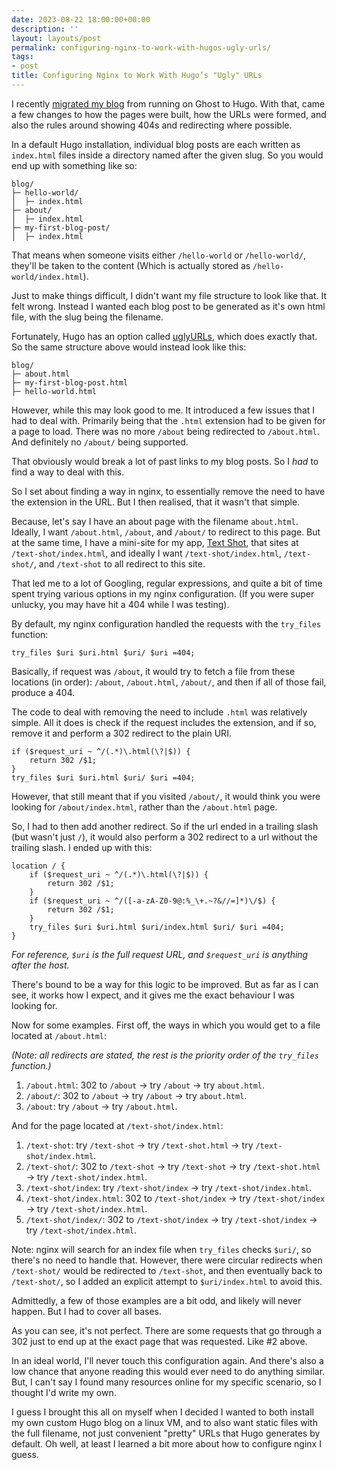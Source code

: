 ```yaml
---
date: 2023-08-22 18:00:00+00:00
description: ''
layout: layouts/post
permalink: configuring-nginx-to-work-with-hugos-ugly-urls/
tags:
- post
title: Configuring Nginx to Work With Hugo’s "Ugly" URLs
---
```


I recently [migrated my blog][blog] from running on Ghost to Hugo. With
that, came a few changes to how the pages were built, how the URLs were formed,
and also the rules around showing 404s and redirecting where possible.

In a default Hugo installation, individual blog posts are each written as
`index.html` files inside a directory named after the given slug. So you would
end up with something like so:
```plaintext
blog/
├─ hello-world/
│  ├─ index.html
├─ about/
│  ├─ index.html
├─ my-first-blog-post/
│  ├─ index.html
```

That means when someone visits either `/hello-world` or `/hello-world/`,
they'll be taken to the content (Which is actually stored as
`/hello-world/index.html`).

Just to make things difficult, I didn't want my file structure to look like
that. It felt wrong. Instead I wanted each blog post to be generated as it's
own html file, with the slug being the filename.

Fortunately, Hugo has an option called [uglyURLs][ugly], which does exactly
that. So the same structure above would instead look like this:
```plaintext
blog/
├─ about.html
├─ my-first-blog-post.html
├─ hello-world.html
```

However, while this may look good to me. It introduced a few issues that I had
to deal with. Primarily being that the `.html` extension had to be given for
a page to load. There was no more `/about` being redirected to `/about.html`.
And definitely no `/about/` being supported.

That obviously would break a lot of past links to my blog posts. So I *had* to
find a way to deal with this.

So I set about finding a way in nginx, to essentially remove the need to have
the extension in the URL. But I then realised, that it wasn't that simple.

Because, let's say I have an about page with the filename `about.html`.
Ideally, I want `/about.html`, `/about`, and `/about/` to redirect to this
page. But at the same time, I have a mini-site for my app, [Text Shot][ts], that
sites at `/text-shot/index.html`, and ideally I want `/text-shot/index.html`,
`/text-shot/`, and `/text-shot` to all redirect to this site.

That led me to a lot of Googling, regular expressions, and quite a bit of time
spent trying various options in my nginx configuration. (If you were super
unlucky, you may have hit a 404 while I was testing).

By default, my nginx configuration handled the requests with the `try_files`
function:
```nginx
try_files $uri $uri.html $uri/ $uri =404;
```

Basically, if request was `/about`, it would try to fetch a file from these
locations (in order): `/about`, `/about.html`, `/about/`, and then if all of
those fail, produce a 404.

The code to deal with removing the need to include `.html` was relatively
simple. All it does is check if the request includes the extension, and if so,
remove it and perform a 302 redirect to the plain URI.
```nginx
if ($request_uri ~ ^/(.*)\.html(\?|$)) {
    return 302 /$1;
}
try_files $uri $uri.html $uri/ $uri =404;
```

However, that still meant that if you visited `/about/`, it would think you
were looking for `/about/index.html`, rather than the `/about.html` page.

So, I had to then add another redirect. So if the url ended in a trailing
slash (but wasn't just `/`), it would also perform a 302 redirect to a url
without the trailing slash. I ended up with this:
```nginx
location / {
    if ($request_uri ~ ^/(.*)\.html(\?|$)) {
        return 302 /$1;
    }
    if ($request_uri ~ ^/([-a-zA-Z0-9@:%_\+.~?&//=]*)\/$) {
        return 302 /$1;
    }
    try_files $uri $uri.html $uri/index.html $uri/ $uri =404;
}
```

*For reference, `$uri` is the full request URL, and `$request_uri` is anything
after the host.*

There's bound to be a way for this logic to be improved. But as far as I can
see, it works how I expect, and it gives me the exact behaviour I was looking
for.

Now for some examples. First off, the ways in which you would get to a file
located at `/about.html`:

*(Note: all redirects are stated, the rest is the priority order of the
`try_files` function.)*

1. `/about.html`: 302 to `/about` -> try `/about` -> try `about.html`.
2. `/about/`: 302 to `/about` -> try `/about` -> try `about.html`.
3. `/about`: try `/about` -> try `/about.html`.

And for the page located at `/text-shot/index.html`:

1. `/text-shot`: try `/text-shot` -> try `/text-shot.html` -> try `/text-shot/index.html`.
2. `/text-shot/`: 302 to `/text-shot` -> try `/text-shot` -> try `/text-shot.html` -> try `/text-shot/index.html`.
3. `/text-shot/index`: try `/text-shot/index` -> try `/text-shot/index.html`.
4. `/text-shot/index.html`: 302 to `/text-shot/index` -> try `/text-shot/index` -> try `/text-shot/index.html`.
5. `/text-shot/index/`: 302 to `/text-shot/index` -> try `/text-shot/index` ->
try `/text-shot/index.html`.

Note: nginx will search for an index file when `try_files` checks `$uri/`, so
there's no need to handle that. However, there were circular redirects when `/text-shot/` would be redirected to `/text-shot`, and then eventually back to `/text-shot/`, so I added an explicit attempt to `$uri/index.html` to avoid this.

Admittedly, a few of those examples are a bit odd, and likely will never
happen. But I had to cover all bases.

As you can see, it's not perfect. There are some requests that go through
a 302 just to end up at the exact page that was requested. Like #2 above.

In an ideal world, I'll never touch this configuration again. And there's also
a low chance that anyone reading this would ever need to do anything similar.
But, I can't say I found many resources online for my specific scenario, so
I thought I'd write my own.

I guess I brought this all on myself when I decided I wanted to both install my
own custom Hugo blog on a linux VM, and to also want static files with the full
filename, not just convenient "pretty" URLs that Hugo generates by default. Oh
well, at least I learned a bit more about how to configure nginx I guess.

[blog]: https://chrishannah.me/blog-update-hugo.html
[ts]: https://chrishannah.me/text-shot/
[ugly]: https://gohugo.io/content-management/urls/#appearance